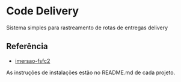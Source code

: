 
# Code Delivery

Sistema simples para rastreamento de rotas de entregas delivery


## Referência

 - [imersao-fsfc2](https://github.com/codeedu/imersao-fsfc2)

As instruções de instalações estão no README.md de cada projeto.
